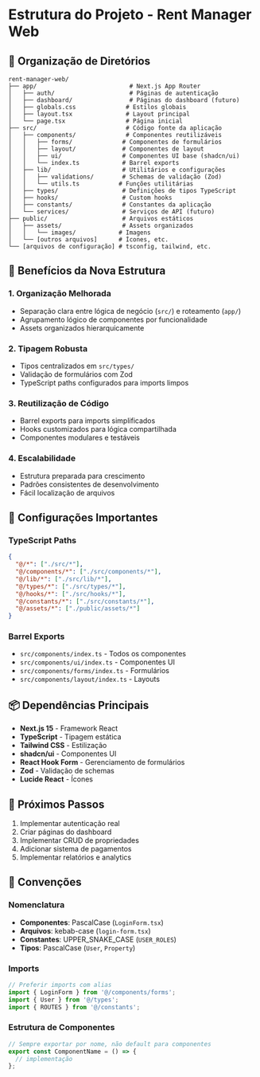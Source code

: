 # Estrutura do Projeto - Rent Manager Web

## 📁 Organização de Diretórios

```
rent-manager-web/
├── app/                          # Next.js App Router
│   ├── auth/                     # Páginas de autenticação
│   ├── dashboard/                # Páginas do dashboard (futuro)
│   ├── globals.css              # Estilos globais
│   ├── layout.tsx               # Layout principal
│   └── page.tsx                 # Página inicial
├── src/                         # Código fonte da aplicação
│   ├── components/              # Componentes reutilizáveis
│   │   ├── forms/              # Componentes de formulários
│   │   ├── layout/             # Componentes de layout
│   │   ├── ui/                 # Componentes UI base (shadcn/ui)
│   │   └── index.ts            # Barrel exports
│   ├── lib/                    # Utilitários e configurações
│   │   ├── validations/        # Schemas de validação (Zod)
│   │   └── utils.ts           # Funções utilitárias
│   ├── types/                  # Definições de tipos TypeScript
│   ├── hooks/                  # Custom hooks
│   ├── constants/              # Constantes da aplicação
│   └── services/               # Serviços de API (futuro)
├── public/                     # Arquivos estáticos
│   ├── assets/                 # Assets organizados
│   │   └── images/            # Imagens
│   └── [outros arquivos]      # Ícones, etc.
└── [arquivos de configuração] # tsconfig, tailwind, etc.
```

## 🎯 Benefícios da Nova Estrutura

### 1. **Organização Melhorada**

- Separação clara entre lógica de negócio (`src/`) e roteamento (`app/`)
- Agrupamento lógico de componentes por funcionalidade
- Assets organizados hierarquicamente

### 2. **Tipagem Robusta**

- Tipos centralizados em `src/types/`
- Validação de formulários com Zod
- TypeScript paths configurados para imports limpos

### 3. **Reutilização de Código**

- Barrel exports para imports simplificados
- Hooks customizados para lógica compartilhada
- Componentes modulares e testáveis

### 4. **Escalabilidade**

- Estrutura preparada para crescimento
- Padrões consistentes de desenvolvimento
- Fácil localização de arquivos

## 🔧 Configurações Importantes

### TypeScript Paths

```json
{
  "@/*": ["./src/*"],
  "@/components/*": ["./src/components/*"],
  "@/lib/*": ["./src/lib/*"],
  "@/types/*": ["./src/types/*"],
  "@/hooks/*": ["./src/hooks/*"],
  "@/constants/*": ["./src/constants/*"],
  "@/assets/*": ["./public/assets/*"]
}
```

### Barrel Exports

- `src/components/index.ts` - Todos os componentes
- `src/components/ui/index.ts` - Componentes UI
- `src/components/forms/index.ts` - Formulários
- `src/components/layout/index.ts` - Layouts

## 📦 Dependências Principais

- **Next.js 15** - Framework React
- **TypeScript** - Tipagem estática
- **Tailwind CSS** - Estilização
- **shadcn/ui** - Componentes UI
- **React Hook Form** - Gerenciamento de formulários
- **Zod** - Validação de schemas
- **Lucide React** - Ícones

## 🚀 Próximos Passos

1. Implementar autenticação real
2. Criar páginas do dashboard
3. Implementar CRUD de propriedades
4. Adicionar sistema de pagamentos
5. Implementar relatórios e analytics

## 📝 Convenções

### Nomenclatura

- **Componentes**: PascalCase (`LoginForm.tsx`)
- **Arquivos**: kebab-case (`login-form.tsx`)
- **Constantes**: UPPER_SNAKE_CASE (`USER_ROLES`)
- **Tipos**: PascalCase (`User`, `Property`)

### Imports

```typescript
// Preferir imports com alias
import { LoginForm } from '@/components/forms';
import { User } from '@/types';
import { ROUTES } from '@/constants';
```

### Estrutura de Componentes

```typescript
// Sempre exportar por nome, não default para componentes
export const ComponentName = () => {
  // implementação
};
```
